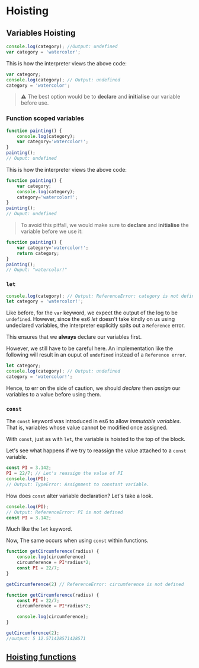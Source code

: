 # Hoisting

## Variables Hoisting

```javascript
console.log(category); //Output: undefined
var category = 'watercolor';
```

This is how the interpreter views the above code:
```javascript
var category;
console.log(category); // Output: undefined
category = 'watercolor';
```

>:warning: The best option would be to **declare** and **initialise** our variable before use.

### Function scoped variables

```javascript
function painting() {
	console.log(category);
	var category='watercolor!';
}
painting();
// Ouput: undefined
```
This is how the interpreter views the above code:
```javascript
function painting() {
	var category;
	console.log(category);
	category='watercolor!';
}
painting();
// Ouput: undefined
```

>To avoid this pitfall, we would make sure to **declare** and **initialise** the variable before we use it:

```javascript
function painting() {
	var category='watercolor!';
	return category;
}
painting();
// Ouput: "watercolor!"
```

### `let` 

```javascript
console.log(category); // Output: ReferenceError: category is not defined ... 
let category = 'watercolor!';
```
Like before, for the  `var`  keyword, we expect the output of the log to be  `undefined`. However, since the es6  _let_  doesn't take kindly on us using undeclared variables, the interpreter explicitly spits out a  `Reference`  error.

This ensures that we  **always**  declare our variables first.

However, we still have to be careful here. An implementation like the following will result in an ouput of `undefined` instead of a `Reference error`.

```javascript
let category;
console.log(category); // Output: undefined 
category = 'watercolor!';
```
Hence, to err on the side of caution, we should _declare_ then _assign_ our variables to a value before using them.


### `const` 

The  `const`  keyword was introduced in es6 to allow  _immutable variables_. That is, variables whose value cannot be modified once assigned.

With  `const`, just as with  `let`, the variable is hoisted to the top of the block.

Let's see what happens if we try to reassign the value attached to a `const` variable.

```javascript
const PI = 3.142;
PI = 22/7; // Let's reassign the value of PI  
console.log(PI); 
// Output: TypeError: Assignment to constant variable.
```

How does `const` alter variable declaration? Let's take a look.

```javascript
console.log(PI); 
// Output: ReferenceError: PI is not defined 
const PI = 3.142;
```
Much like the `let` keyword.

Now, The same occurs when using `const` within functions.

```javascript
function getCircumference(radius) {
	console.log(circumference)
	circumference = PI*radius*2;
	const PI = 22/7;
}

getCircumference(2) // ReferenceError: circumference is not defined
```

```javascript
function getCircumference(radius) {
	const PI = 22/7;
	circumference = PI*radius*2;

	console.log(circumference);
}

getCircumference(2);
//output: 5 12.571428571428571
```

## [Hoisting functions](https://scotch.io/tutorials/understanding-hoisting-in-javascript#toc-hoisting-functions)
<!--stackedit_data:
eyJoaXN0b3J5IjpbLTEzMDg3MzIwNzEsLTg2MDg0NTI0OSwxMj
Y4MjE3OTcsMTE1ODkxMTUzOSwtOTM4MDU3NzIsLTY2NDA5MTk4
MCwxMDk2NjYwNDksLTE0ODczNjM0NywyODcwMjI4NzEsMTQ3Nz
E1OTAwNl19
-->